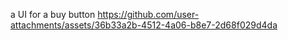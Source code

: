 
a UI for a buy button 
https://github.com/user-attachments/assets/36b33a2b-4512-4a06-b8e7-2d68f029d4da

